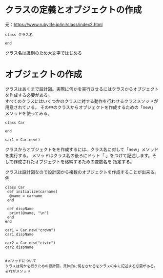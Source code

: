 # クラスの定義とオブジェクトの作成
元：https://www.rubylife.jp/ini/class/index2.html

```
class クラス名

end
```
クラス名は識別のため大文字ではじめる

# オブジェクトの作成
クラスはあくまで設計図。実際に何かを実行させるにはクラスからオブジェクトを作成する必要がある。  
すべてのクラスにはいくつかのクラスに対する動作を行わせるクラスメソッドが用意されている。
その中のクラスからオブジェクトを作成するための「new」メソッドを使ってみる。
```
class Car

end

car1 = Car.new()
```
クラスからオブジェクトをを作成するには、クラス名に対して「new」メソッドを実行する。
メソッドはクラス名の後ろにドット「.」をつけて記述します。そして作成されたオブジェクトを格納するための変数名を
指定する。

クラスは設計図なので設計図から複数のオブジェクトを作成することが出来る。
例
```
class Car
 def initialize(carname)
  @name = carname
 end
 
 def dispName
  print(@name, "\n")
 end
end

car1 = Car.new("crown")
car1.dispName

car2 = Car.new("civic")
car2.dispName


#メソッドについて
クラスは何かを行うための設計図。具体的に何をさせるをクラスの中に記述する必要がある。  
それがメソッド
